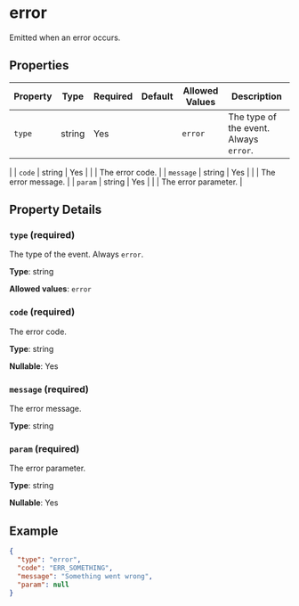 # error

Emitted when an error occurs.

## Properties

| Property | Type | Required | Default | Allowed Values | Description |
| -------- | ---- | -------- | ------- | -------------- | ----------- |
| `type` | string | Yes |  | `error` | The type of the event. Always `error`.
 |
| `code` | string | Yes |  |  | The error code.
 |
| `message` | string | Yes |  |  | The error message.
 |
| `param` | string | Yes |  |  | The error parameter.
 |

## Property Details

### `type` (required)

The type of the event. Always `error`.


**Type**: string

**Allowed values**: `error`

### `code` (required)

The error code.


**Type**: string

**Nullable**: Yes

### `message` (required)

The error message.


**Type**: string

### `param` (required)

The error parameter.


**Type**: string

**Nullable**: Yes

## Example

```json
{
  "type": "error",
  "code": "ERR_SOMETHING",
  "message": "Something went wrong",
  "param": null
}

```


